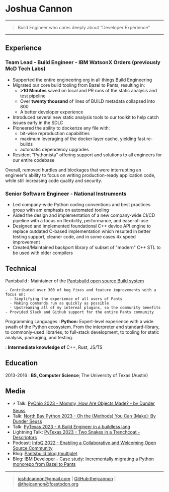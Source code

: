 # Joshua Cannon

---

> Build Engineer who cares deeply about "Developer Experience"

---

## Experience

### Team Lead - Build Engineer - IBM WatsonX Orders (previously McD Tech Labs)

- Supported the entire engineering org in all things Build Engineering
- Migrated our core build tooling from Bazel to Pants, resulting in:
  - **>10 Minutes** saved on local and PR runs of the static analysis and test pipeline
  - Over **twenty thousand** of lines of BUILD metadata collapsed into 800
  - A better developer experience
- Introduced several new static analysis tools to our toolkit to help catch issues early in the SDLC
- Pioneered the ability to dockerize any file with:
  - bit-wise reproduction capabilities
  - maximum leveraging of the docker layer cache, yielding fast re-builds
  - automatic dependency upgrades
- Resident "Pythonista" offering support and solutions to all engineers for our entire codebase

Overall, removed hurdles and blockages that were interrupting an engineer's ability to focus on
writing production-ready application code, while still increasing code quality and security.

### Senior Software Engineer - National Instruments

- Led company-wide Python coding conventions and best practices group with am emphasis on automated
  tooling
- Aided the design and implementation of a new company-wide CI/CD pipeline with a focus on
  flexibility, performance, and ease-of-use
- Designed and implemented foundational C++ device API engine to replace outdated C-based
  implementation which resulted in better testing support, cleaner code, and in some cases 4x speed
  improvement
- Created/Maintained backport library of subset of "modern" C++ STL to be used with older compilers

## Technical

Pantsbuild
: Maintainer of the [Pantsbuild open source Build system](https://www.pantsbuild.org/)

    - Contributed over 300 of bug fixes and feature improvements with a focus on:
      - Simplifying the experience of all users of Pants
      - Making commands run as quickly as possible
      - Upstreaming all of my internal plugins, so the community benefits
    - Provided Slack and GitHub support for the entire Pants community

Programming Languages
: **Python:** Expert-level experience with a wide swath of the Python ecosystem. From the
interpreter and standard-library, to commonly-used libraries, to full-stack development,
to tooling for static analysis, packaging, and testing.

: **Intermediate knowledge of** C++, Rust, JS/TS

## Education

2013-2016
: **BS, Computer Science**; The University of Texas (Austin)

## Media

- ⚡ Talk: [PyOhio 2023 - Mommy, How Are Objects Made? - by Dunder Seuss](https://youtu.be/P6ZoR8Egkpg)
- Talk: [North Bay Python 2023 - Oh the (Methods) You Can (Make): By Dunder Seuss](https://youtu.be/CSpzTx-S8B0)
- Talk: [PyTexas 2023 - A Build Engineer in a buildless lang](https://youtu.be/OENthsW-bMs)
- Lightning Talk: [PyTexas 2023 - Two Snakes in a Trenchcoat - Descriptors](https://youtu.be/Y_lfGon4iiE?t=1003)
- Podcast: [InfoQ 2022 - Enabling a Collaborative and Welcoming Open Source Community](https://www.infoq.com/podcasts/welcoming-open-source-community/)
- Blog: [Pantsbuild blog (multiple)](https://blog.pantsbuild.org/author/joshua/)
- Blog: [IBM Developer - Case study: Incrementally migrating a Python monorepo from Bazel to Pants](https://developer.ibm.com/blogs/case-study-incrementally-migrating-a-python-monorepo-from-bazel-to-pants/)

---

> <joshdcannon@gmail.com> | [GitHub:thejcannon](https://github.com/thejcannon) | [\@thejcannon\@fosstodon.org](https://fosstodon.org/@thejcannon)
